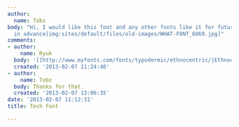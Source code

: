 ```yaml
---
author:
  name: Tobz
body: "Hi, I would like this font and any other fonts like it for future designs.\r\nThanks
  in advance[img:sites/default/files/old-images/WHAT-FONT_6069.jpg]"
comments:
- author:
    name: Ryuk
  body: '[[http://www.myfonts.com/fonts/typodermic/ethnocentric/|Ethnocentric]]'
  created: '2013-02-07 11:24:40'
- author:
    name: Tobz
  body: Thanks for that.
  created: '2013-02-07 13:06:35'
date: '2013-02-07 11:12:31'
title: Tech Font

---
```

